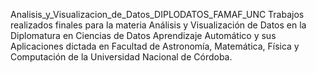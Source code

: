 Analisis_y_Visualizacion_de_Datos_DIPLODATOS_FAMAF_UNC
Trabajos realizados finales para la materia Análisis y Visualización de Datos en la Diplomatura en Ciencias de Datos Aprendizaje Automático y sus Aplicaciones dictada en Facultad de Astronomía, Matemática, Física y Computación de la Universidad Nacional de Córdoba. 
